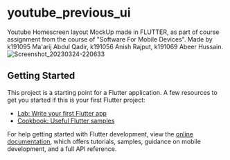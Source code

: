 # youtube_previous_ui

Youtube Homescreen layout MockUp made in FLUTTER, as part of course assignment from the course of "Software For Mobile Devices".
Made by k191095 Ma'arij Abdul Qadir, k191056 Anish Rajput, k191069 Abeer Hussain.
![Screenshot_20230324-220633](https://user-images.githubusercontent.com/106697920/227593930-ac1c96d7-815f-4d7a-b955-30911c82de1f.png)


## Getting Started

This project is a starting point for a Flutter application.
A few resources to get you started if this is your first Flutter project:

- [Lab: Write your first Flutter app](https://docs.flutter.dev/get-started/codelab)
- [Cookbook: Useful Flutter samples](https://docs.flutter.dev/cookbook)

For help getting started with Flutter development, view the
[online documentation](https://docs.flutter.dev/), which offers tutorials,
samples, guidance on mobile development, and a full API reference.
